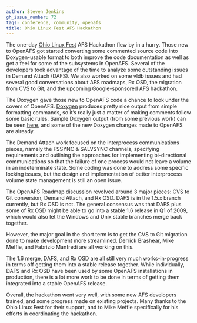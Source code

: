 ```yaml
---
author: Steven Jenkins
gh_issue_number: 72
tags: conference, community, openafs
title: Ohio Linux Fest AFS Hackathon
---
```


The one-day [Ohio Linux Fest](https://ohiolinux.org/) AFS Hackathon flew by in a hurry. Those new to OpenAFS got started converting some commented source code into Doxygen-usable format to both improve the code documentation as well as get a feel for some of the subsystems in OpenAFS. Several of the developers took advantage of the time to analyze some outstanding issues in Demand Attach (DAFS). We also worked on some vldb issues and had several good conversations about AFS roadmaps, Rx OSD, the migration from CVS to Git, and the upcoming Google-sponsored AFS hackathon.

The Doxygen gave those new to OpenAFS code a chance to look under the covers of OpenAFS. [Doxygen](http://www.stack.nl/~dimitri/doxygen/) produces pretty nice output from simple formatting commands, so it’s really just a matter of making comments follow some basic rules. Sample Doxygen output (from some previous work) can be seen [here](https://web.archive.org/web/20081028152756/http://charles.endpoint.com/doxygen/html/ubik_8c.html), and some of the new Doxygen changes made to OpenAFS are already.

The Demand Attach work focused on the interprocess communications pieces, namely the FSSYNC & SALVSYNC channels, specifying requirements and outlining the approaches for implementing bi-directional communications so that the failure of one process would not leave a volume in an indeterminate state. Some coding was done to address some specific locking issues, but the design and implementation of better interprocess volume state management is still an open issue.

The OpenAFS Roadmap discussion revolved around 3 major pieces: CVS to Git conversion, Demand Attach, and Rx OSD. DAFS is in the 1.5.x branch currently, but Rx OSD is not. The general consensus was that DAFS plus some of Rx OSD might be able to go into a stable 1.6 release in Q1 of 2009, which would also let the Windows and Unix stable branches merge back together.

However, the major goal in the short term is to get the CVS to Git migration done to make development more streamlined. Derrick Brashear, Mike Meffie, and Fabrizio Manfredi are all working on this.

The 1.6 merge, DAFS, and Rx OSD are all still very much works-in-progress in terms off getting them into a stable release together. While individually, DAFS and Rx OSD have been used by some OpenAFS installations in production, there is a lot more work to be done in terms of getting them integrated into a stable OpenAFS release.

Overall, the hackathon went very well, with some new AFS developers trained, and some progress made on existing projects. Many thanks to the Ohio Linux Fest for their support, and to Mike Meffie specifically for his efforts in coordinating the hackathon.
